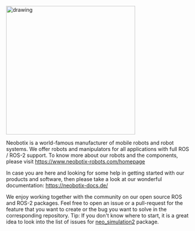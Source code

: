 [<img src="https://user-images.githubusercontent.com/20242192/168802475-028f247e-1f31-44bc-b811-a0488ccde758.png" alt="drawing" width="350"/>](https://www.neobotix-robots.com/homepage)

Neobotix is a world-famous manufacturer of mobile robots and robot systems. We offer robots and manipulators for all applications with full ROS / ROS-2 support. To know more about our robots and the components, please visit https://www.neobotix-robots.com/homepage 

In case you are here and looking for some help in getting started with our products and software, then please take a look at our wonderful documentation: https://neobotix-docs.de/

We enjoy working together with the community on our open source ROS and ROS-2 packages. Feel free to open an issue or a pull-request for the feature that you want to create or the bug you want to solve in the corresponding repository. Tip: If you don't know where to start, it is a great idea to look into the list of issues for [neo_simulation2](https://github.com/neobotix/neo_simulation2) package. 


<!--

**Here are some ideas to get you started:**

🙋‍♀️ A short introduction - what is your organization all about?
🌈 Contribution guidelines - how can the community get involved?
👩‍💻 Useful resources - where can the community find your docs? Is there anything else the community should know?
🍿 Fun facts - what does your team eat for breakfast?
🧙 Remember, you can do mighty things with the power of [Markdown](https://docs.github.com/github/writing-on-github/getting-started-with-writing-and-formatting-on-github/basic-writing-and-formatting-syntax)
-->
